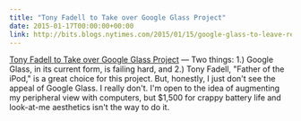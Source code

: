 ```yaml
---
title: "Tony Fadell to Take over Google Glass Project"
date: 2015-01-17T00:00:00+00:00
link: http://bits.blogs.nytimes.com/2015/01/15/google-glass-to-leave-research-lab-as-new-boss-takes-over-project/
---
```

[Tony Fadell to Take over Google Glass Project](http://bits.blogs.nytimes.com/2015/01/15/google-glass-to-leave-research-lab-as-new-boss-takes-over-project/) &mdash; 
 Two things: 1.) Google Glass, in its current form, is failing hard, and 2.) Tony Fadell, "Father of the iPod," is a great choice for this project. But, honestly, I just don't see the appeal of Google Glass. I really don't. I'm open to the idea of augmenting my peripheral view with computers, but $1,500 for crappy battery life and look-at-me aesthetics isn't the way to do it.
